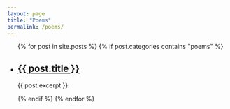 ```yaml
---
layout: page
title: "Poems"
permalink: /poems/
---
```


<ul>
  {% for post in site.posts %}
    {% if post.categories contains "poems" %}
      <li>
        <h2><a href="{{ post.url }}">{{ post.title }}</a></h2>
        <p>{{ post.excerpt }}</p>
      </li>
    {% endif %}
  {% endfor %}
</ul>
